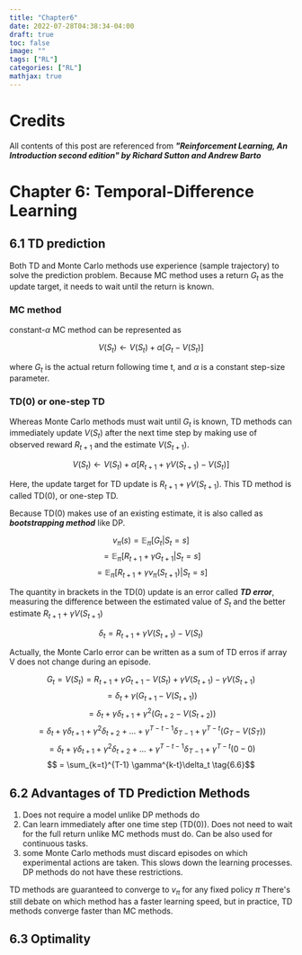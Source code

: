 ```yaml
---
title: "Chapter6"
date: 2022-07-28T04:38:34-04:00
draft: true
toc: false
image: ""
tags: ["RL"]
categories: ["RL"]
mathjax: true
---
```


# Credits
All contents of this post are referenced from ***"Reinforcement Learning, An Introduction second edition" by Richard Sutton and Andrew Barto***

# Chapter 6: Temporal-Difference Learning

## 6.1 TD prediction

Both TD and Monte Carlo methods use experience (sample trajectory) to solve the prediction problem. Because MC method uses a return $G_t$ as the update target, it needs to wait until the return is known.

### MC method

constant-$\alpha$ MC method can be represented as

$$V(S_t) \leftarrow V(S_t) + \alpha[G_t - V(S_t)] \tag{6.1}$$

where $G_t$ is the actual return following time t, and $\alpha$ is a constant step-size parameter.


### TD(0) or one-step TD
Whereas Monte Carlo methods must wait until $G_t$ is known, TD methods can immediately update $V(S_t)$ after the next time step by making use of observed reward $R_{t+1}$ and the estimate $V(S_{t+1})$. 

$$V(S_t) \leftarrow V(S_t) + \alpha[R_{t+1} + \gamma V(S_{t+1}) - V(S_t)] \tag{6.2}$$

Here, the update target for TD update is $R_{t+1} + \gamma V(S_{t+1})$. This TD method is called TD(0), or one-step TD.

Because TD(0) makes use of an existing estimate, it is also called as ***bootstrapping method*** like DP.

$$v_{\pi}(s) = \mathbb E_{\pi}[G_t | S_t = s] \tag{6.3}$$
$$ = \mathbb E_{\pi}[R_{t+1} + \gamma G_{t+1} | S_t = s] \tag{from 3.9}$$
$$ = \mathbb E_{\pi}[R_{t+1} + \gamma v_{\pi}(S_{t+1}) | S_t = s] \tag{6.4}$$

The quantity in brackets in the TD(0) update is an error called ***TD error***, measuring the difference between the estimated value of $S_t$ and the better estimate $R_{t+1} + \gamma V(S_{t+1})$

$$\delta_t = R_{t+1} + \gamma V(S_{t+1}) - V(S_t) \tag{6.5}$$

Actually, the Monte Carlo error can be written as a sum of TD erros if array V does not change during an episode.

$$G_t = V(S_t) = R_{t+1} + \gamma G_{t+1} - V(S_t) + \gamma V(S_{t+1}) - \gamma V(S_{t+1}) \tag{from 3.9}$$
$$ = \delta_t + \gamma(G_{t+1} - V(S_{t+1}))$$
$$ = \delta_t + \gamma \delta_{t+1} + \gamma^2(G_{t+2} - V(S_{t+2}))$$ 
$$ = \delta_t + \gamma \delta_{t+1} + \gamma^2 \delta_{t+2} + ... + \gamma^{T-t-1} \delta_{T-1} + \gamma^{T-t}(G_T - V(S_{T}))$$
$$ = \delta_t + \gamma \delta_{t+1} + \gamma^2 \delta_{t+2} + ... + \gamma^{T-t-1} \delta_{T-1} + \gamma^{T-t}(0 - 0)$$
$$ = \sum_{k=t}^{T-1} \gamma^{k-t}\delta_t \tag{6.6}$$

## 6.2 Advantages of TD Prediction Methods

1. Does not require a model unlike DP methods do
2. Can learn immediately after one time step (TD(0)). Does not need to wait for the full return unlike MC methods must do. Can be also used for continuous tasks.
3. some Monte Carlo methods must discard episodes on which experimental actions are taken. This slows down the learning processes. DP methods do not have these restrictions.

TD methods are guaranteed to converge to $v_{\pi}$ for any fixed policy ${\pi}$
There's still debate on which method has a faster learning speed, but in practice, TD methods converge faster than MC methods.

## 6.3 Optimality